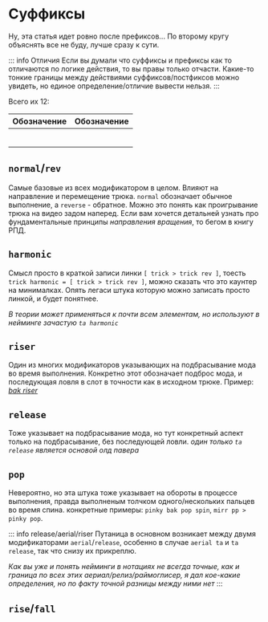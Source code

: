 <script setup>
import { VPTeamMembers } from 'vitepress/theme';
import { load, textColor } from "/help.js";
import ColorText from '/.vitepress/theme/components/ColorText.vue';

</script>
# Суффиксы

Ну, эта статья идет ровно после префиксов... По второму кругу объяснять все не буду, лучше сразу к сути.

::: info Отличия
Если вы думали что суффиксы и префиксы как то отличаются по логике действия, то вы правы только отчасти. Какие-то тонкие границы между действиями суффиксов/постфиксов можно увидеть, но единое определение/отличие вывести нельзя.
:::

Всего их 12:

<!--#88e19d - green-->
<!--#e4e268 - yellow-->
<!--#e46868 - red-->
| Обозначение | Обозначение|
| - | - |
| <ColorText text="normal" color="#88e19d"/> | <ColorText text="rise" color="#88e19d"/> |
| <ColorText text="reverse" color="#88e19d"/> | <ColorText text="fall" color="#88e19d"/> |
| <ColorText text="harmonic" color="#e4e268"/> |<ColorText text="bust *" color="#88e19d"/> |
| <ColorText text="riser" color="#e4e268"/> | <ColorText text="cardioid" color="#e4e268"/> |
| <ColorText text="release" color="#88e19d"/> | <ColorText text="still *" color="#e46868"/> |
| <ColorText text="pop" color="#e4e268"/> | |

## `normal`/`rev`

Самые базовые из всех модификатором в целом. Влияют на направление и перемещение трюка. `normal` обозначает обычное выполнение, а `reverse` - обратное. Можно это понять как проигрывание трюка на видео задом наперед. Если вам хочется детальней узнать про фундаментальные принципы *направления вращения*, то бегом в книгу РПД.

## `harmonic`

Смысл просто в краткой записи линки `[ trick > trick rev ]`, тоесть `trick harmonic = [ trick > trick rev ]`, можно сказать что это каунтер на минималках. Опять легаси штука которую можно записать просто линкой, и будет понятнее.

*В теории может применяться к почти всем элементам, но используют в нейминге зачастую `ta harmonic`*

## `riser`

Один из многих модификаторов указывающих на подбрасывание мода во время выполнения. Конкретно этот обозначает подброс мода, и последующая ловля в слот в точности как в исходном трюке. Пример: [*bak riser*](https://www.youtube.com/watch?v=wUC_P7rKbCQ)

## `release`

Тоже указывает на подбрасывание мода, но тут конкретный аспект только на подбрасывание, без последующей ловли. *один только `ta release` является основой олд павера*

## `pop`

Невероятно, но эта штука тоже указывает на обороты в процессе выполнения, правда выполненым толчком одного/нескольких пальцев во время спина. конкретные примеры: `pinky bak pop spin`, `mirr pp > pinky pop`.

::: info release/aerial/riser
Путаница в основном возникает между двумя модификаторами `aerial`/`release`, особенно в случае `aerial ta` и `ta release`, так что снизу их прикреплю.

*Как вы уже и  понять нейминги в нотациях не всегда точные, как и граница по всех этих аериал/релиз/раймоглисер, я дал кое-какие определения, но по факту точной разницы между ними нет*
:::

## `rise`/`fall`